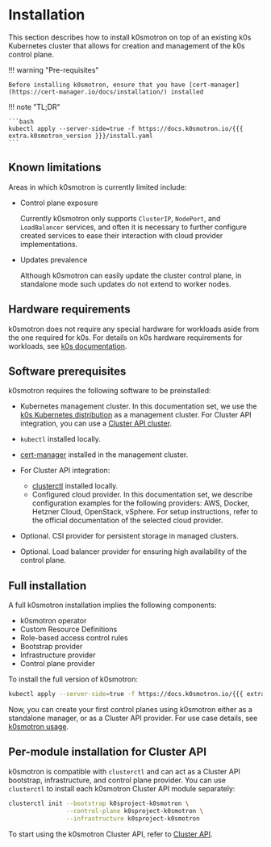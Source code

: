# Installation

This section describes how to install k0smotron on top of an existing k0s
Kubernetes cluster that allows for creation and management of the k0s
control plane.

!!! warning "Pre-requisites"

    Before installing k0smotron, ensure that you have [cert-manager](https://cert-manager.io/docs/installation/) installed

!!! note "TL;DR"

    ```bash
    kubectl apply --server-side=true -f https://docs.k0smotron.io/{{{ extra.k0smotron_version }}}/install.yaml
    ```

## Known limitations

Areas in which k0smotron is currently limited include:

* Control plane exposure

    Currently k0smotron only supports `ClusterIP`, `NodePort`, and
    `LoadBalancer` services, and often it is necessary to further configure
    created services to ease their interaction with cloud provider
    implementations.

* Updates prevalence

    Although k0smotron can easily update the cluster control plane, in
    standalone mode such updates do not extend to worker nodes.

## Hardware requirements

k0smotron does not require any special hardware for workloads aside from
the one required for k0s. For details on k0s hardware requirements for
workloads, see [k0s documentation](https://docs.k0sproject.io/stable/system-requirements/).

## Software prerequisites

k0smotron requires the following software to be preinstalled:

* Kubernetes management cluster.
  In this documentation set, we use the
  [k0s Kubernetes distribution](https://docs.k0sproject.io/stable/install/)
  as a management cluster.
  For Cluster API integration, you can use a
  [Cluster API cluster](https://cluster-api.sigs.k8s.io/reference/glossary.html#management-cluster).
* `kubectl` installed locally.
* [cert-manager](https://cert-manager.io/docs/installation/) installed in the management cluster.
* For Cluster API integration:

  * [clusterctl](https://cluster-api.sigs.k8s.io/user/quick-start.html#install-clusterctl)
    installed locally.
  * Configured cloud provider. In this documentation set, we describe
    configuration examples for the following providers: AWS, Docker,
    Hetzner Cloud, OpenStack, vSphere. For setup instructions, refer to the
    official documentation of the selected cloud provider.

* Optional. CSI provider for persistent storage in managed clusters.
* Optional. Load balancer provider for ensuring high availability of the
  control plane.

## Full installation

A full k0smotron installation implies the following components:

* k0smotron operator
* Custom Resource Definitions
* Role-based access control rules
* Bootstrap provider
* Infrastructure provider
* Control plane provider

To install the full version of k0smotron:

```bash
kubectl apply --server-side=true -f https://docs.k0smotron.io/{{{ extra.k0smotron_version }}}/install.yaml
```

Now, you can create your first control planes using k0smotron either as a
standalone manager, or as a Cluster API provider. For use case details, see
[k0smotron usage](usage-overview.md).

## Per-module installation for Cluster API

k0smotron is compatible with `clusterctl` and can act as a Cluster API
bootstrap, infrastructure, and control plane provider. You can use
`clusterctl` to install each k0smotron Cluster API module separately:

```bash
clusterctl init --bootstrap k0sproject-k0smotron \
                --control-plane k0sproject-k0smotron \
                --infrastructure k0sproject-k0smotron
```

To start using the k0smotron Cluster API, refer to [Cluster API](cluster-api.md).
